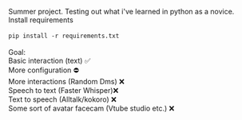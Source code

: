Summer project. Testing out what i've learned in python as a novice.\
Install requirements\
\
``
pip install -r requirements.txt
``
\
\
Goal:\
Basic interaction (text) ✅\
More configuration ⛔\
More interactions (Random Dms) ❌\
Speech to text (Faster Whisper)❌\
Text to speech (Alltalk/kokoro) ❌\
Some sort of avatar facecam (Vtube studio etc.) ❌
